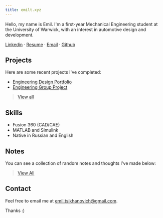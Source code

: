 ```yaml
---
title: emilt.xyz
---
```

Hello, my name is Emil. I'm a first-year Mechanical Engineering student at the University of Warwick, with an interest in automotive design and development.

[Linkedin](https://www.linkedin.com/in/emil-tsikhanovich-8654031b0/) · [Resume](https://drive.google.com/file/d/1pToYvn9GSWlTPdeS1-IEGbN8qMc472RJ/view) · [Email](https://mailto:emil.tsikhanovich@gmail.com) · [Github](https://github.com/emiltsi/)

## Projects

Here are some recent projects I've completed:

- [Engineering Design Portfolio](emil/projects/Engineering%20Design%20Portfolio.md)
- [Engineering Group Project](emil/projects/Engineering%20Dragster%20Group%20Project.md)

>[View all](tags/projects)

## Skills 

- Fusion 360 (CAD/CAE)
- MATLAB and Simulink
- Native in Russian and English

## Notes

You can see a collection of random notes and thoughts I've made below:

>[View All](/emil)

## Contact

Feel free to email me at [emil.tsikhanovich@gmail.com](https://mailto:emil.tsikhanovich@gmail.com).

Thanks :)


